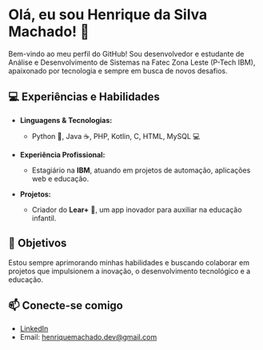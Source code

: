 # Olá, eu sou Henrique da Silva Machado! 👋

Bem-vindo ao meu perfil do GitHub! Sou desenvolvedor e estudante de Análise e Desenvolvimento de Sistemas na Fatec Zona Leste (P-Tech IBM), apaixonado por tecnologia e sempre em busca de novos desafios.

## 💻 Experiências e Habilidades

- **Linguagens & Tecnologias:**  
  - Python 🐍, Java ☕, PHP, Kotlin, C, HTML, MySQL 💻
  
- **Experiência Profissional:**  
  - Estagiário na **IBM**, atuando em projetos de automação, aplicações web e educação.

- **Projetos:**  
  - Criador do **Lear+** 📱, um app inovador para auxiliar na educação infantil.

## 🚀 Objetivos

Estou sempre aprimorando minhas habilidades e buscando colaborar em projetos que impulsionem a inovação, o desenvolvimento tecnológico e a educação.

## 📫 Conecte-se comigo

- [LinkedIn](https://www.linkedin.com/in/henriquedasilvamachado)
- Email: henriquemachado.dev@gmail.com
